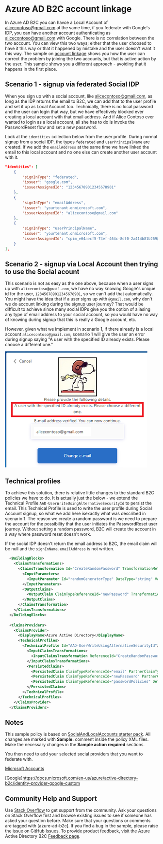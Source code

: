 # Azure AD B2C account linkage

In Azure AD B2C you can havce a Local Account of alicecontoso@gmail.com at the same time, if you federate with Google's IDP, you can have another account authenticating as alicecontoso@gmail.com with Google. There is no correlation between the two account. You can view this two ways; either that the user choosed to have it this way or that it happened by mistake and the user doesn't want it this way. The sample on [account linkage](https://github.com/azure-ad-b2c/samples/tree/master/policies/account-linkage-unified) shows you how the user can correct the problem by joining the two accounts, but that is active action by the user. This sample shows you a different approach - avoiding that it happens in the first place.

## Scenario 1 - signup via federated Social IDP
When you sign up with a social account, like alicecontoso@gmail.com, as long as the IDP returns the email to B2C, we can add that to the user profile and set it up as Local Account too. Technically, there is no local password and the user can login that way, but we have effectively blocked ever creating a local account with that email address. And if Alice Contoso ever wanted to login as a local account, all she has to do is invoke the PasswordReset flow and set a new password.

Look at the `identities` collection below from the user profile. During normal signup from a social IDP, the types `federated` and `userPrincipalName` are created. If we add the `emailAddress` at the same time we have linked the email to this local account and no one else can create another user account with it.
 
```JSON
"identities": [
    {
        "signInType": "federated",
        "issuer": "google.com",
        "issuerAssignedId": "123456789012345678901"
    },
    {
        "signInType": "emailAddress",
        "issuer": "yourtenant.onmicrosoft.com",
        "issuerAssignedId": "alicecontoso@gmail.com"
    },
    {
        "signInType": "userPrincipalName",
        "issuer": "yourtenant.onmicrosoft.com",
        "issuerAssignedId": "cpim_e64aecf5-74ef-464c-8df0-2a414b81b269@yourtenant.onmicrosoft.com"
    }
],
```

## Scenario 2 - signup via Local Account then trying to use the Social acount
This scenario is not as easy as the one above, because when a user signs up with `alicecontoso@gmail.com`, we have no way knowing Google's unique id for the user, `123456789012345678901`, so we can't add that automatically. You might have the idea that if a user signs up with `@gmail.com`, why don't we do account linking during the signup user journey? That would be difficult to achieve since many social IDPs give you the option of aliasing any type of email address to your social account, so you would have no way of knowing during signup that this is really a Google account, etc. 

However, given what we implement in scenario 1, if there already is a local account `alicecontoso@gmail.com`, scenario 1 will give the user an error during signup saying "A user with the specified ID already exists. Please choose a different one." 

![ID already exists](media/account-linkage-at-signup-01.png)



## Technical profiles
To achieve this solution, there is relative little changes to the standard B2C policies we have to do. It is actually just the below - we extend the Technical Profile `AAD-UserWriteUsingAlternativeSecurityId` to persist the email. This Technical Profile is used to write the user profile during Social Account signup, so what we add here isexactly what was described in scenario 1. The reason we create a random password is we need to prepare the account for the possibility that the user initiates the PasswordReset user journey. Without setting a random password, B2C will create the account in a way where password reset doesn't work.

If the social IDP doesn't return the email address to B2C, the email claim will be null and the `signInName.emailAddress` is not written. 

```xml
  <BuildingBlocks>
    <ClaimsTransformations>
      <ClaimsTransformation Id="CreateRandomPassword" TransformationMethod="CreateRandomString">
        <InputParameters>
          <InputParameter Id="randomGeneratorType" DataType="string" Value="GUID" />
        </InputParameters>
        <OutputClaims>
          <OutputClaim ClaimTypeReferenceId="newPassword" TransformationClaimType="outputClaim" />
        </OutputClaims>
      </ClaimsTransformation>
    </ClaimsTransformations>
  </BuildingBlocks>

  <ClaimsProviders>
    <ClaimsProvider>
      <DisplayName>Azure Active Directory</DisplayName>
      <TechnicalProfiles>
        <TechnicalProfile Id="AAD-UserWriteUsingAlternativeSecurityId">
          <InputClaimsTransformations>
            <InputClaimsTransformation ReferenceId="CreateRandomPassword" />
          </InputClaimsTransformations>
          <PersistedClaims>
            <PersistedClaim ClaimTypeReferenceId="email" PartnerClaimType="signInNames.emailAddress" />
            <PersistedClaim ClaimTypeReferenceId="newPassword" PartnerClaimType="password"/>
            <PersistedClaim ClaimTypeReferenceId="passwordPolicies" DefaultValue="DisablePasswordExpiration" />
          </PersistedClaims>
        </TechnicalProfile>
      </TechnicalProfiles>
    </ClaimsProvider>
  </ClaimsProviders>

```

## Notes

This sample policy is based on [SocialAndLocalAccounts starter pack](https://github.com/Azure-Samples/active-directory-b2c-custom-policy-starterpack/tree/master/SocialAndLocalAccounts). All changes are marked with **Sample:** comment inside the policy XML files. Make the necessary changes in the **Sample action required** sections. 

You then need to add your selected social providers that you want to federate with.

[Microsoft Accounts](https://docs.microsoft.com/en-us/azure/active-directory-b2c/identity-provider-microsoft-account-custom)

[Google]https://docs.microsoft.com/en-us/azure/active-directory-b2c/identity-provider-google-custom

## Community Help and Support

Use [Stack Overflow](https://stackoverflow.com/questions/tagged/azure-ad-b2c) to get support from the community. Ask your questions on Stack Overflow first and browse existing issues to see if someone has asked your question before. Make sure that your questions or comments are tagged with [azure-ad-b2c].
If you find a bug in the sample, please raise the issue on [GitHub Issues](https://github.com/azure-ad-b2c/samples/issues).
To provide product feedback, visit the Azure Active Directory B2C [Feedback page](https://feedback.azure.com/forums/169401-azure-active-directory?category_id=160596).

